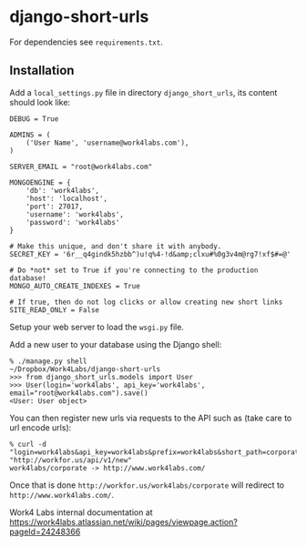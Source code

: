 # django-short-urls

For dependencies see `requirements.txt`.

## Installation

Add a `local_settings.py` file in directory `django_short_urls`, its content
should look like:

    DEBUG = True

    ADMINS = (
        ('User Name', 'username@work4labs.com'),
    )

    SERVER_EMAIL = "root@work4labs.com"

    MONGOENGINE = {
        'db': 'work4labs',
        'host': 'localhost',
        'port': 27017,
        'username': 'work4labs',
        'password': 'work4labs'
    }

    # Make this unique, and don't share it with anybody.
    SECRET_KEY = '6r__q4gindk5hzbb^)u!q%4-!d&amp;clxu#%0g3v4m@rg7!xf$#=@'

    # Do *not* set to True if you're connecting to the production database!
    MONGO_AUTO_CREATE_INDEXES = True

    # If true, then do not log clicks or allow creating new short links
    SITE_READ_ONLY = False

Setup your web server to load the `wsgi.py` file.

Add a new user to your database using the Django shell:

    % ./manage.py shell                                                                                         ~/Dropbox/Work4Labs/django-short-urls
    >>> from django_short_urls.models import User
    >>> User(login='work4labs', api_key='work4labs', email="root@work4labs.com").save()
    <User: User object>

You can then register new urls via requests to the API such as (take care to
url encode urls):

    % curl -d "login=work4labs&api_key=work4labs&prefix=work4labs&short_path=corporate&long_url=http://www.work4labs.com/" "http://workfor.us/api/v1/new"
    work4labs/corporate -> http://www.work4labs.com/

Once that is done `http://workfor.us/work4labs/corporate` will redirect to
`http://www.work4labs.com/`.

Work4 Labs internal documentation at
https://work4labs.atlassian.net/wiki/pages/viewpage.action?pageId=24248366
